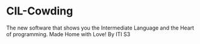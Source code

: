 CIL-Cowding
===========
The new software that shows you the Intermediate Language and the Heart of programming. Made Home with Love!
By ITI S3